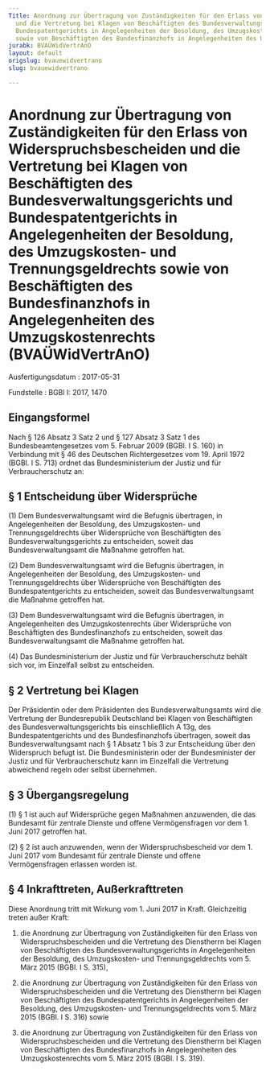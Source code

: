 ```yaml
---
Title: Anordnung zur Übertragung von Zuständigkeiten für den Erlass von Widerspruchsbescheiden
  und die Vertretung bei Klagen von Beschäftigten des Bundesverwaltungsgerichts und
  Bundespatentgerichts in Angelegenheiten der Besoldung, des Umzugskosten- und Trennungsgeldrechts
  sowie von Beschäftigten des Bundesfinanzhofs in Angelegenheiten des Umzugskostenrechts
jurabk: BVAÜWidVertrAnO
layout: default
origslug: bvauewidvertrano
slug: bvauewidvertrano

---
```


# Anordnung zur Übertragung von Zuständigkeiten für den Erlass von Widerspruchsbescheiden und die Vertretung bei Klagen von Beschäftigten des Bundesverwaltungsgerichts und Bundespatentgerichts in Angelegenheiten der Besoldung, des Umzugskosten- und Trennungsgeldrechts sowie von Beschäftigten des Bundesfinanzhofs in Angelegenheiten des Umzugskostenrechts (BVAÜWidVertrAnO)

Ausfertigungsdatum
:   2017-05-31

Fundstelle
:   BGBl I: 2017, 1470


## Eingangsformel

Nach § 126 Absatz 3 Satz 2 und § 127 Absatz 3 Satz 1 des
Bundesbeamtengesetzes vom 5. Februar 2009 (BGBl. I S. 160) in
Verbindung mit § 46 des Deutschen Richtergesetzes vom 19. April 1972
(BGBl. I S. 713) ordnet das Bundesministerium der Justiz und für
Verbraucherschutz an:


## § 1 Entscheidung über Widersprüche

(1) Dem Bundesverwaltungsamt wird die Befugnis übertragen, in
Angelegenheiten der Besoldung, des Umzugskosten- und
Trennungsgeldrechts über Widersprüche von Beschäftigten des
Bundesverwaltungsgerichts zu entscheiden, soweit das
Bundesverwaltungsamt die Maßnahme getroffen hat.

(2) Dem Bundesverwaltungsamt wird die Befugnis übertragen, in
Angelegenheiten der Besoldung, des Umzugskosten- und
Trennungsgeldrechts über Widersprüche von Beschäftigten des
Bundespatentgerichts zu entscheiden, soweit das Bundesverwaltungsamt
die Maßnahme getroffen hat.

(3) Dem Bundesverwaltungsamt wird die Befugnis übertragen, in
Angelegenheiten des Umzugskostenrechts über Widersprüche von
Beschäftigten des Bundesfinanzhofs zu entscheiden, soweit das
Bundesverwaltungsamt die Maßnahme getroffen hat.

(4) Das Bundesministerium der Justiz und für Verbraucherschutz behält
sich vor, im Einzelfall selbst zu entscheiden.


## § 2 Vertretung bei Klagen

Der Präsidentin oder dem Präsidenten des Bundesverwaltungsamts wird
die Vertretung der Bundesrepublik Deutschland bei Klagen von
Beschäftigten des Bundesverwaltungsgerichts bis einschließlich A 13g,
des Bundespatentgerichts und des Bundesfinanzhofs übertragen, soweit
das Bundesverwaltungsamt nach § 1 Absatz 1 bis 3 zur Entscheidung über
den Widerspruch befugt ist. Die Bundesministerin oder der
Bundesminister der Justiz und für Verbraucherschutz kann im Einzelfall
die Vertretung abweichend regeln oder selbst übernehmen.


## § 3 Übergangsregelung

(1) § 1 ist auch auf Widersprüche gegen Maßnahmen anzuwenden, die das
Bundesamt für zentrale Dienste und offene Vermögensfragen vor dem 1.
Juni 2017 getroffen hat.

(2) § 2 ist auch anzuwenden, wenn der Widerspruchsbescheid vor dem 1.
Juni 2017 vom Bundesamt für zentrale Dienste und offene
Vermögensfragen erlassen worden ist.


## § 4 Inkrafttreten, Außerkrafttreten

Diese Anordnung tritt mit Wirkung vom 1. Juni 2017 in Kraft.
Gleichzeitig treten außer Kraft:

1.  die Anordnung zur Übertragung von Zuständigkeiten für den Erlass von
    Widerspruchsbescheiden und die Vertretung des Dienstherrn bei Klagen
    von Beschäftigten des Bundesverwaltungsgerichts in Angelegenheiten der
    Besoldung, des Umzugskosten- und Trennungsgeldrechts vom 5. März 2015
    (BGBl. I S. 315),


2.  die Anordnung zur Übertragung von Zuständigkeiten für den Erlass von
    Widerspruchsbescheiden und die Vertretung des Dienstherrn bei Klagen
    von Beschäftigten des Bundespatentgerichts in Angelegenheiten der
    Besoldung, des Umzugskosten- und Trennungsgeldrechts vom 5. März 2015
    (BGBl. I S. 316) sowie


3.  die Anordnung zur Übertragung von Zuständigkeiten für den Erlass von
    Widerspruchsbescheiden und die Vertretung des Dienstherrn bei Klagen
    von Beschäftigten des Bundesfinanzhofs in Angelegenheiten des
    Umzugskostenrechts vom 5. März 2015 (BGBl. I S. 319).




